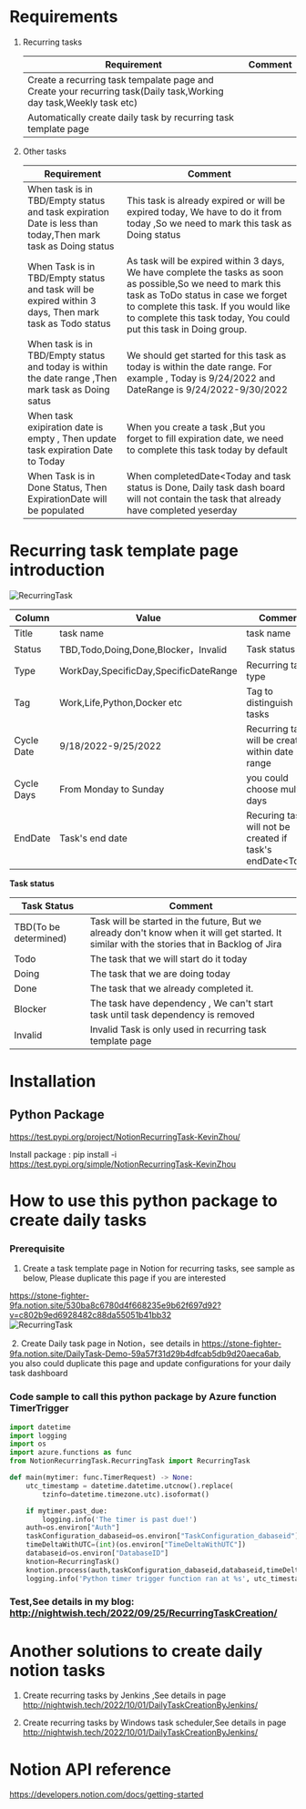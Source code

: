 # Requirements

1. Recurring tasks

   | Requirement                                                  | Comment |
   | ------------------------------------------------------------ | ------- |
   | Create a recurring task tempalate page and Create your recurring task(Daily task,Working day task,Weekly task etc) |         |
   | Automatically create daily task by recurring task template page |         |

2. Other tasks

   | Requirement                                                  | Comment                                                      |
   | ------------------------------------------------------------ | ------------------------------------------------------------ |
   | When  task is in TBD/Empty status and task expiration Date is less than today,Then mark task as Doing status | This task is already expired or will be expired today, We have to do it from today ,So we need to mark this task as Doing status |
   | When Task is in TBD/Empty status and task will be expired within 3 days, Then mark task as Todo status | As task will be expired within 3 days, We have complete the tasks as soon as possible,So we need to mark this task as ToDo status in case we forget to complete this task. If you would like to complete this task today, You could put this task in Doing group. |
   | When task is in TBD/Empty status and today is within the date range ,Then mark task as  Doing satus | We should get started for this task  as today is within the date range. For example , Today is 9/24/2022 and DateRange is 9/24/2022-9/30/2022 |
   | When task exipiration date is empty ,  Then update task expiration Date to Today | When you create a task ,But you  forget to fill  expiration date, we need to complete this task today by default |
   | When Task is in Done Status, Then ExpirationDate will be populated | When completedDate<Today and task status is Done,  Daily task dash board will  not contain the task that already have completed yeserday |

# **Recurring task template page introduction**

![RecurringTask](http://kevinbucket2020.oss-cn-hangzhou.aliyuncs.com/HexoBlog/Notion/Create%20Daily%20task%20By%20template/RecurringTask.png)

| Column     | Value                                 | Comment                                                   |
| ---------- | ------------------------------------- | --------------------------------------------------------- |
| Title      | task name                             | task name                                                 |
| Status     | TBD,Todo,Doing,Done,Blocker，Invalid  | Task status                                               |
| Type       | WorkDay,SpecificDay,SpecificDateRange | Recurring task type                                       |
| Tag        | Work,Life,Python,Docker etc           | Tag to distinguish  tasks                                 |
| Cycle Date | 9/18/2022-9/25/2022                   | Recurring task will be created within  date range         |
| Cycle Days | From Monday to Sunday                 | you could choose multiple days                            |
| EndDate    | Task's  end date                      | Recuring task will not be created if task's endDate<Today |

 **Task status**

| Task Status           | Comment                                                      |
| --------------------- | ------------------------------------------------------------ |
| TBD(To be determined) | Task will be started in the future, But we already don't   know when it will get started. It similar with the stories that in Backlog of Jira |
| Todo                  | The task that we will start do it today                      |
| Doing                 | The task that we are doing today                             |
| Done                  | The task that we already completed it.                       |
| Blocker               | The task have dependency  , We can't start task until task dependency is removed |
| Invalid               | Invalid Task is only used in recurring task template page    |

# Installation

## Python Package

https://test.pypi.org/project/NotionRecurringTask-KevinZhou/

Install package : pip install -i https://test.pypi.org/simple/NotionRecurringTask-KevinZhou



# How to use this python package to  create daily tasks

### Prerequisite

1. Create a task template page  in Notion for recurring tasks, see sample as below, Please duplicate this page if you are interested

 https://stone-fighter-9fa.notion.site/530ba8c6780d4f668235e9b62f697d92?v=c802b9ed6928482c88da55051b41bb32  
![RecurringTask](http://kevinbucket2020.oss-cn-hangzhou.aliyuncs.com/HexoBlog/Notion/Create%20Daily%20task%20By%20template/RecurringTask.png)

​	2. Create Daily task page in Notion，see details in https://stone-fighter-9fa.notion.site/DailyTask-Demo-59a57f31d29b4dfcab5db9d20aeca6ab, you also could duplicate this page and update configurations for your daily task dashboard



### Code sample to call this python package by Azure function TimerTrigger



```python
import datetime
import logging
import os
import azure.functions as func
from NotionRecurringTask.RecurringTask import RecurringTask

def main(mytimer: func.TimerRequest) -> None:
    utc_timestamp = datetime.datetime.utcnow().replace(
        tzinfo=datetime.timezone.utc).isoformat()

    if mytimer.past_due:
        logging.info('The timer is past due!')
    auth=os.environ["Auth"]
    taskConfiguration_dabaseid=os.environ["TaskConfiguration_dabaseid"]
    timeDeltaWithUTC=(int)(os.environ["TimeDeltaWithUTC"])
    databaseid=os.environ["DatabaseID"]
    knotion=RecurringTask()  
    knotion.process(auth,taskConfiguration_dabaseid,databaseid,timeDeltaWithUTC)
    logging.info('Python timer trigger function ran at %s', utc_timestamp)
```

### Test,See details in my blog: http://nightwish.tech/2022/09/25/RecurringTaskCreation/

# Another solutions to create daily notion tasks

1. Create recurring tasks by Jenkins ,See details in page http://nightwish.tech/2022/10/01/DailyTaskCreationByJenkins/

2. Create recurring tasks by Windows task scheduler,See details in page http://nightwish.tech/2022/10/01/DailyTaskCreationByJenkins/

# Notion API reference

https://developers.notion.com/docs/getting-started

